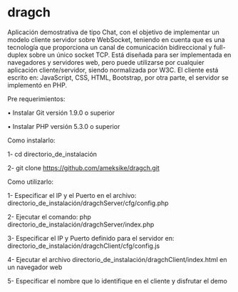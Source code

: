 # dragch
Aplicación demostrativa de tipo Chat, con el objetivo de implementar un modelo cliente servidor sobre WebSocket, teniendo en cuenta que es una tecnología que proporciona un canal de comunicación bidireccional y full-duplex sobre un único socket TCP. Está diseñada para ser implementada en navegadores y servidores web, pero puede utilizarse por cualquier aplicación cliente/servidor, siendo normalizada por W3C. El cliente está escrito en: JavaScript, CSS, HTML, Bootstrap, por otra parte, el servidor se implementó en PHP.


Pre requerimientos:

 •	Instalar Git versión 1.9.0 o superior 
 
 •	Instalar PHP versión 5.3.0 o superior  


Como instalarlo:

 1-	cd  directorio_de_instalación
 
 2-	git clone https://github.com/ameksike/dragch.git

Como utilizarlo:

 1-	Especificar el IP y el Puerto en el archivo: directorio_de_instalación/dragchServer/cfg/config.php
 
 2-	Ejecutar el comando: php directorio_de_instalación/dragchServer/index.php
 
 3-	Especificar el IP y Puerto definido para el servidor en: directorio_de_instalación/dragchClient/cfg/config.js 
 
 4-	Ejecutar el archivo directorio_de_instalación/dragchClient/index.html en un navegador web 
 
 5-	Especificar el nombre que lo identifique en el cliente y disfrutar el demo
 
